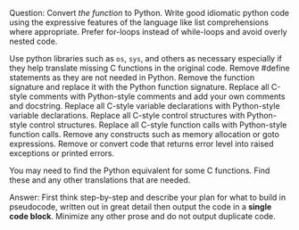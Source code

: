 Question: Convert *the function* to Python. Write good idiomatic python code using the expressive features of the language like list comprehensions where appropriate. Prefer for-loops instead of while-loops and avoid overly nested code.

Use python libraries such as `os`, `sys`, and others as necessary especially if they help translate missing C functions in the original code.
Remove \#define statements as they are not needed in Python.
Remove the function signature and replace it with the Python function signature.
Replace all C-style comments with Python-style comments and add your own comments and docstring.
Replace all C-style variable declarations with Python-style variable declarations.
Replace all C-style control structures with Python-style control structures.
Replace all C-style function calls with Python-style function calls.
Remove any constructs such as memory allocation or goto expressions.
Remove or convert code that returns error level into raised exceptions or printed errors.

You may need to find the Python equivalent for some C functions. Find these and any other translations that are needed.

Answer: First think step-by-step and describe your plan for what to build in pseudocode, written out in great detail then output the code in a **single code block**. Minimize any other prose and do not output duplicate code.